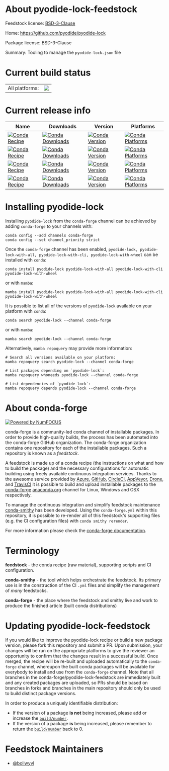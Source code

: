 About pyodide-lock-feedstock
============================

Feedstock license: [BSD-3-Clause](https://github.com/conda-forge/pyodide-lock-feedstock/blob/main/LICENSE.txt)

Home: https://github.com/pyodide/pyodide-lock

Package license: BSD-3-Clause

Summary: Tooling to manage the `pyodide-lock.json` file

Current build status
====================


<table><tr><td>All platforms:</td>
    <td>
      <a href="https://dev.azure.com/conda-forge/feedstock-builds/_build/latest?definitionId=20343&branchName=main">
        <img src="https://dev.azure.com/conda-forge/feedstock-builds/_apis/build/status/pyodide-lock-feedstock?branchName=main">
      </a>
    </td>
  </tr>
</table>

Current release info
====================

| Name | Downloads | Version | Platforms |
| --- | --- | --- | --- |
| [![Conda Recipe](https://img.shields.io/badge/recipe-pyodide--lock-green.svg)](https://anaconda.org/conda-forge/pyodide-lock) | [![Conda Downloads](https://img.shields.io/conda/dn/conda-forge/pyodide-lock.svg)](https://anaconda.org/conda-forge/pyodide-lock) | [![Conda Version](https://img.shields.io/conda/vn/conda-forge/pyodide-lock.svg)](https://anaconda.org/conda-forge/pyodide-lock) | [![Conda Platforms](https://img.shields.io/conda/pn/conda-forge/pyodide-lock.svg)](https://anaconda.org/conda-forge/pyodide-lock) |
| [![Conda Recipe](https://img.shields.io/badge/recipe-pyodide--lock--with--all-green.svg)](https://anaconda.org/conda-forge/pyodide-lock-with-all) | [![Conda Downloads](https://img.shields.io/conda/dn/conda-forge/pyodide-lock-with-all.svg)](https://anaconda.org/conda-forge/pyodide-lock-with-all) | [![Conda Version](https://img.shields.io/conda/vn/conda-forge/pyodide-lock-with-all.svg)](https://anaconda.org/conda-forge/pyodide-lock-with-all) | [![Conda Platforms](https://img.shields.io/conda/pn/conda-forge/pyodide-lock-with-all.svg)](https://anaconda.org/conda-forge/pyodide-lock-with-all) |
| [![Conda Recipe](https://img.shields.io/badge/recipe-pyodide--lock--with--cli-green.svg)](https://anaconda.org/conda-forge/pyodide-lock-with-cli) | [![Conda Downloads](https://img.shields.io/conda/dn/conda-forge/pyodide-lock-with-cli.svg)](https://anaconda.org/conda-forge/pyodide-lock-with-cli) | [![Conda Version](https://img.shields.io/conda/vn/conda-forge/pyodide-lock-with-cli.svg)](https://anaconda.org/conda-forge/pyodide-lock-with-cli) | [![Conda Platforms](https://img.shields.io/conda/pn/conda-forge/pyodide-lock-with-cli.svg)](https://anaconda.org/conda-forge/pyodide-lock-with-cli) |
| [![Conda Recipe](https://img.shields.io/badge/recipe-pyodide--lock--with--wheel-green.svg)](https://anaconda.org/conda-forge/pyodide-lock-with-wheel) | [![Conda Downloads](https://img.shields.io/conda/dn/conda-forge/pyodide-lock-with-wheel.svg)](https://anaconda.org/conda-forge/pyodide-lock-with-wheel) | [![Conda Version](https://img.shields.io/conda/vn/conda-forge/pyodide-lock-with-wheel.svg)](https://anaconda.org/conda-forge/pyodide-lock-with-wheel) | [![Conda Platforms](https://img.shields.io/conda/pn/conda-forge/pyodide-lock-with-wheel.svg)](https://anaconda.org/conda-forge/pyodide-lock-with-wheel) |

Installing pyodide-lock
=======================

Installing `pyodide-lock` from the `conda-forge` channel can be achieved by adding `conda-forge` to your channels with:

```
conda config --add channels conda-forge
conda config --set channel_priority strict
```

Once the `conda-forge` channel has been enabled, `pyodide-lock, pyodide-lock-with-all, pyodide-lock-with-cli, pyodide-lock-with-wheel` can be installed with `conda`:

```
conda install pyodide-lock pyodide-lock-with-all pyodide-lock-with-cli pyodide-lock-with-wheel
```

or with `mamba`:

```
mamba install pyodide-lock pyodide-lock-with-all pyodide-lock-with-cli pyodide-lock-with-wheel
```

It is possible to list all of the versions of `pyodide-lock` available on your platform with `conda`:

```
conda search pyodide-lock --channel conda-forge
```

or with `mamba`:

```
mamba search pyodide-lock --channel conda-forge
```

Alternatively, `mamba repoquery` may provide more information:

```
# Search all versions available on your platform:
mamba repoquery search pyodide-lock --channel conda-forge

# List packages depending on `pyodide-lock`:
mamba repoquery whoneeds pyodide-lock --channel conda-forge

# List dependencies of `pyodide-lock`:
mamba repoquery depends pyodide-lock --channel conda-forge
```


About conda-forge
=================

[![Powered by
NumFOCUS](https://img.shields.io/badge/powered%20by-NumFOCUS-orange.svg?style=flat&colorA=E1523D&colorB=007D8A)](https://numfocus.org)

conda-forge is a community-led conda channel of installable packages.
In order to provide high-quality builds, the process has been automated into the
conda-forge GitHub organization. The conda-forge organization contains one repository
for each of the installable packages. Such a repository is known as a *feedstock*.

A feedstock is made up of a conda recipe (the instructions on what and how to build
the package) and the necessary configurations for automatic building using freely
available continuous integration services. Thanks to the awesome service provided by
[Azure](https://azure.microsoft.com/en-us/services/devops/), [GitHub](https://github.com/),
[CircleCI](https://circleci.com/), [AppVeyor](https://www.appveyor.com/),
[Drone](https://cloud.drone.io/welcome), and [TravisCI](https://travis-ci.com/)
it is possible to build and upload installable packages to the
[conda-forge](https://anaconda.org/conda-forge) [anaconda.org](https://anaconda.org/)
channel for Linux, Windows and OSX respectively.

To manage the continuous integration and simplify feedstock maintenance
[conda-smithy](https://github.com/conda-forge/conda-smithy) has been developed.
Using the ``conda-forge.yml`` within this repository, it is possible to re-render all of
this feedstock's supporting files (e.g. the CI configuration files) with ``conda smithy rerender``.

For more information please check the [conda-forge documentation](https://conda-forge.org/docs/).

Terminology
===========

**feedstock** - the conda recipe (raw material), supporting scripts and CI configuration.

**conda-smithy** - the tool which helps orchestrate the feedstock.
                   Its primary use is in the construction of the CI ``.yml`` files
                   and simplify the management of *many* feedstocks.

**conda-forge** - the place where the feedstock and smithy live and work to
                  produce the finished article (built conda distributions)


Updating pyodide-lock-feedstock
===============================

If you would like to improve the pyodide-lock recipe or build a new
package version, please fork this repository and submit a PR. Upon submission,
your changes will be run on the appropriate platforms to give the reviewer an
opportunity to confirm that the changes result in a successful build. Once
merged, the recipe will be re-built and uploaded automatically to the
`conda-forge` channel, whereupon the built conda packages will be available for
everybody to install and use from the `conda-forge` channel.
Note that all branches in the conda-forge/pyodide-lock-feedstock are
immediately built and any created packages are uploaded, so PRs should be based
on branches in forks and branches in the main repository should only be used to
build distinct package versions.

In order to produce a uniquely identifiable distribution:
 * If the version of a package **is not** being increased, please add or increase
   the [``build/number``](https://docs.conda.io/projects/conda-build/en/latest/resources/define-metadata.html#build-number-and-string).
 * If the version of a package **is** being increased, please remember to return
   the [``build/number``](https://docs.conda.io/projects/conda-build/en/latest/resources/define-metadata.html#build-number-and-string)
   back to 0.

Feedstock Maintainers
=====================

* [@bollwyvl](https://github.com/bollwyvl/)

